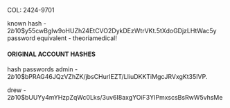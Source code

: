 COL: 2424-9701


known hash - 
$2b$10$y55cwBgIw9oHUZh24EtCVO2DykDEzWtrVKt.5tXdoGDjzLHtWac5y
password equivalent - theoriamedical!


#### ORIGINAL ACCOUNT HASHES
hash passwords
admin - $2b$10$bPRAG46JQzVZhZK/jbsCHurIEZT/LIiuDKKTiMgcJRVxgKt35IVP.



drew - $2b$10$bUUYy4mYHzpZqWc0Lks/3uv6I8axgYOiF3YIPmxscsBsRwW5vhsMe


